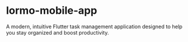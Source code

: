 # lormo-mobile-app
A modern, intuitive Flutter task management application designed to help you stay organized and boost productivity.
